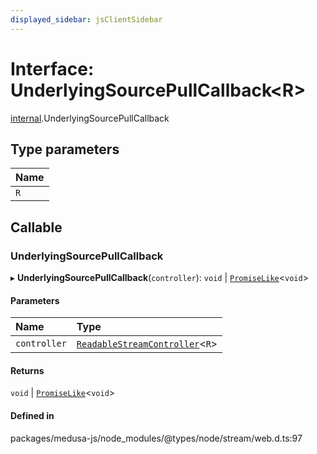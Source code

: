 ```yaml
---
displayed_sidebar: jsClientSidebar
---
```


# Interface: UnderlyingSourcePullCallback<R\>

[internal](../modules/internal-8.md).UnderlyingSourcePullCallback

## Type parameters

| Name |
| :------ |
| `R` |

## Callable

### UnderlyingSourcePullCallback

▸ **UnderlyingSourcePullCallback**(`controller`): `void` \| [`PromiseLike`](internal-8.PromiseLike.md)<`void`\>

#### Parameters

| Name | Type |
| :------ | :------ |
| `controller` | [`ReadableStreamController`](../modules/internal-8.md#readablestreamcontroller)<`R`\> |

#### Returns

`void` \| [`PromiseLike`](internal-8.PromiseLike.md)<`void`\>

#### Defined in

packages/medusa-js/node_modules/@types/node/stream/web.d.ts:97
